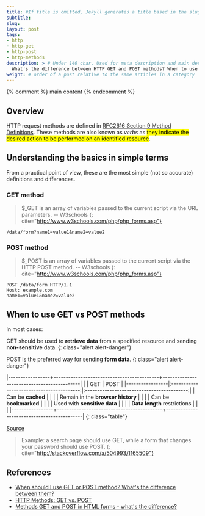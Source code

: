```yaml
---
title: #If title is omitted, Jekyll generates a title based in the slug/filename
subtitle:
slug: 
layout: post
tags:
- http
- http-get
- http-post
- http-methods
description: > # Under 140 char. Used for meta description and main description
  What's the difference between HTTP GET and POST methods? When to use methods GET and POST in HTML forms.
weight: # order of a post relative to the same articles in a category
---
```


{% comment %} main content {% endcomment %}
## Overview

HTTP request methods are defined in [RFC2616 Section 9 Method Definitions](http://www.ietf.org/rfc/rfc2616.txt). 
These methods are also known as _verbs_ as <mark>they indicate the desired action to be performed on an identified resource</mark>.

## Understanding the basics in simple terms

From a practical point of view, these are the most simple (not so accurate) definitions and differences.

### GET method


> $_GET is an array of variables passed to the current script via the URL parameters.
> -- W3schools
{: cite="http://www.w3schools.com/php/php_forms.asp"}

~~~ 
/data/form?name1=value1&name2=value2 
~~~

### POST method

> $_POST is an array of variables passed to the current script via the HTTP POST method.
> -- W3schools
{: cite="http://www.w3schools.com/php/php_forms.asp"}

~~~ http
POST /data/form HTTP/1.1
Host: example.com
name1=value1&name2=value2
~~~

## When to use GET vs POST methods

In most cases:

GET should be used to __retrieve data__ from a specified resource and
sending __non-sensitive__ data.
{: class="alert alert-danger"}

POST is the preferred way for sending __form data__.
{: class="alert alert-danger"}


|-----------------+-------------------------------------------+--------------------------------------------|
|                 |                    GET                    |                   POST                     |
|-----------------|:-----------------------------------------:|:------------------------------------------:|
| Can be __cached__ | <i class="fa fa-check" aria-hidden="true"></i> | <i class="fa fa-times" aria-hidden="true"></i> |
| Remain in the __browser history__ | <i class="fa fa-check" aria-hidden="true"></i> | <i class="fa fa-times" aria-hidden="true"></i> |
| Can be __bookmarked__ | <i class="fa fa-check" aria-hidden="true"></i> | <i class="fa fa-times" aria-hidden="true"></i> |
| Used with __sensitive data__ | <i class="fa fa-times" aria-hidden="true"></i> | <i class="fa fa-check" aria-hidden="true"></i> |
| __Data length__ restrictions | <i class="fa fa-check" aria-hidden="true"></i> | <i class="fa fa-times" aria-hidden="true"></i> |
|-----------------+-------------------------------------------+--------------------------------------------|
{: class="table"}


[Source](http://www.w3schools.com/tags/ref_httpmethods.asp)

> Example: a search page should use GET, while a form that changes your password should use POST.
{: cite="http://stackoverflow.com/a/504993/1165509"}

## References

- [When should I use GET or POST method? What's the difference between them?](http://stackoverflow.com/q/504947/1165509)
- [HTTP Methods: GET vs. POST](http://www.w3schools.com/tags/ref_httpmethods.asp)
- [Methods GET and POST in HTML forms - what's the difference?](https://www.cs.tut.fi/~jkorpela/forms/methods.html)
